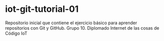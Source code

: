 # iot-git-tutorial-01
Repositorio inicial que contiene el ejercicio básico para aprender repositorios con Git y GitHub. Grupo 10. Diplomado Internet de las cosas de Código IoT
